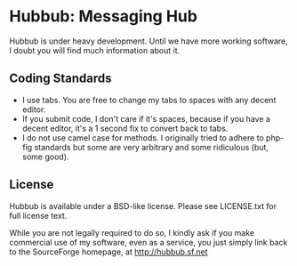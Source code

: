 # Hubbub: Messaging Hub #
Hubbub is under heavy development.  Until we have more working software, I doubt you will find much information about it.

## Coding Standards ##
  * I use tabs.  You are free to change my tabs to spaces with any decent editor.
  * If you submit code, I don't care if it's spaces, because if you have a decent editor, it's a 1 second fix to convert back to tabs.
  * I do not use camel case for methods.  I originally tried to adhere to php-fig standards but some are very arbitrary and some ridiculous (but, some good).

## License ##
Hubbub is available under a BSD-like license.  Please see LICENSE.txt for full license text.

While you are not legally required to do so, I kindly ask if you make commercial use of my software, even as a service, you just simply link back to the
SourceForge homepage, at http://hubbub.sf.net
